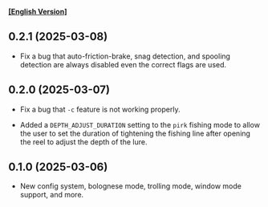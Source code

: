 **[[English Version]][CHANGELOG]**

## 0.2.1 (2025-03-08)

- Fix a bug that auto-friction-brake, snag detection, and spooling detection are always
  disabled even the correct flags are used.

## 0.2.0 (2025-03-07)

- Fix a bug that `-c` feature is not working properly.

-  Added a `DEPTH_ADJUST_DURATION` setting to the `pirk` fishing mode to allow the user to set the duration of tightening the fishing line after opening the reel to adjust the depth of the lure.

## 0.1.0 (2025-03-06)

- New config system, bolognese mode, trolling mode, window mode support, and more.

[CHANGELOG]: /docs/en/CHANGELOG.md